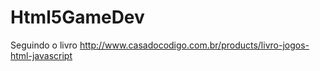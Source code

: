 # Html5GameDev
Seguindo o livro http://www.casadocodigo.com.br/products/livro-jogos-html-javascript
